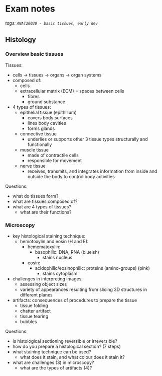 # Exam notes
###### tags: `ANAT20030 - basic tissues, early dev`

## Histology
### Overview basic tissues
Tissues: 
- cells → tissues → organs → organ systems
- composed of: 
    - cells
    - extracellular matrix (ECM) = spaces between cells
        - fibres 
        - ground substance
- 4 types of tissues:
    - epithelial tissue (epithilium)
        - covers body surfaces
        - lines body cavities
        - forms glands
    - connective tissue
        - underlies or supports other 3 tissue types structurally and functionally
    - muscle tissue
        - made of contractile cells
        - responsible for movement
    - nerve tissue
        - receives, transmits, and integrates information from inside and outside the body to control body activities

Questions:
- what do tissues form?
- what are tissues composed of?
- what are 4 types of tissues?
    - what are their functions?

### Microscopy
- key histological staining technique:
    - hemotoxylin and eosin (H and E):
        - hemematoxylin:
            - basophilic: DNA, RNA (blueish)
                - stains nucleus
        - eosin:
            - acidophilic/eosinophilic: proteins (amino-groups) (pink)
                - stains cytoplasm
- challenges in interpreting images:
    - assessing object sizes
    - variety of appearances resulting from slicing 3D structures in different planes
- artifacts: consequences of procedures to prepare the tissue
    - tissue folding
    - chatter artifact
    - tissue tearing
    - bubbles

Questions:
- is histological sectioning reversible or irreversible?
- how do you prepare a histological section? (7 steps)
- what staining technique can be used?
    - what does it stain, and what colour does it stain it?
- what are challenges (3) in microscopy?
    - what are the types of artifacts (4)?
